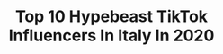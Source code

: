 ---
title: Top 10 Hypebeast TikTok Influencers In Italy In 2020
description: >-
  Find top hypebeast TikTok influencers in Italy in 2020. Most popular hashtags: #hypebeast #dior #greenscreen #offwhite.
platform: TikTok
profiles:
  - username: "angiewtf_"
    fullname: >-
      Angela Proto
    location: "Italy"
    followers: 18052
    engagement: 1350
    commentsToLikes: 0.073393
    id: ck8vv7kqgl09j0j78d34vjwcn
    verified: false
    hashtags: "#offwhite, #iltrechallenge, #dior, #thenorthface"
  - username: "luca.cino"
    fullname: >-
      lucacino
    location: "Italy"
    followers: 12563
    engagement: 1240
    commentsToLikes: 0.024735
    id: ck8vv7nfjl0gs0j78pea06vx8
    verified: false
    hashtags: "#2020, #mysterybox, #sneaker, #soldi"
  - username: "il_cavazz"
    fullname: >-
      il_cavazz
    location: "Italy"
    followers: 19730
    engagement: 1070
    commentsToLikes: 0.018590
    id: ck8vv7jxpl03t0j78d970a5e0
    verified: false
    hashtags: "#cucina, #coronavirus, #funnyvideos, #foryoupag"
  - username: "a.carolanne"
    fullname: >-
      a.carolanne
    location: "Italy"
    followers: 2088
    engagement: 925
    commentsToLikes: 0.026023
    id: ckai388oiiwlw0i78wsvez010
    verified: false
    hashtags: "#letsgo, #armyitalian, #converse, #jordan1panda"
  - username: "alessio_giffi"
    fullname: >-
      Alessio Giffi
    location: "Italy"
    followers: 4672
    engagement: 813
    commentsToLikes: 0.014482
    id: ck8vv7kavl06b0j78lv7aetwf
    verified: false
    hashtags: "#offwhitenike, #ziptie, #mascherina, #stockx"
  - username: "eleonorasimoni"
    fullname: >-
      Eleonora🦋
    location: "Italy"
    followers: 36274
    engagement: 1850
    commentsToLikes: 0.040656
    id: ck8vv7l7ol0bz0j78yajawxhv
    verified: false
    hashtags: "#dior, #aesthetic, #greenscreen, #hypebeast"
  - username: "pizzaini"
    fullname: >-
      Pizzazini
    location: "Italy"
    followers: 80419
    engagement: 1300
    commentsToLikes: 0.353338
    id: ck97ym51h04020j78bkl13n08
    verified: false
    hashtags: "#ilcollegio, #hype, #hypebeast, #travisscott"
  - username: "vinc_venditto"
    fullname: >-
      Vincenzo Venditto
    location: "Italy"
    followers: 13280
    engagement: 946
    commentsToLikes: 0.020290
    id: cka6dsnbr92so0i787dmt1skh
    verified: false
    hashtags: "#quarantenacheck, #seriea, #scuol4, #simonepaciello"
  - username: "niccovarotto01"
    fullname: >-
      Niccolò
    location: "Italy"
    followers: 7528
    engagement: 1018
    commentsToLikes: 0.016397
    id: ck8vv7o2tl0iq0j789e9f7a5y
    verified: false
    hashtags: "#ollarethegang, #duetto, #annina, #trash"
  - username: "viraloneway"
    fullname: >-
      viraloneway
    location: "Italy"
    followers: 5362
    engagement: 1006
    commentsToLikes: 0.012978
    id: ckacvlaatoay70i78gt1tqkki
    verified: false
    hashtags: "#trending, #videoviral, #dance, #oneglass"
---